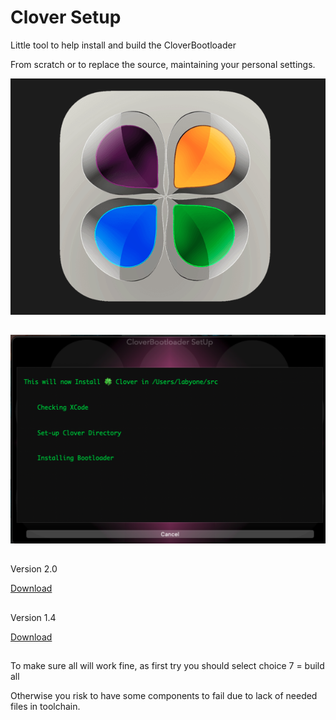 # Clover Setup
Little tool to help install and build the CloverBootloader

From scratch or to replace the source, maintaining your personal settings.

![img src](Image1.png)
##

![img src](image3.png)
##
Version 2.0

[Download](https://github.com/LAbyOne/Clover-Builder/raw/main/Clover_SetUp.dmg)
##
Version 1.4

[Download](https://github.com/LAbyOne/Clover-Builder/raw/main/Clover_Setup.dmg)
##
To make sure all will work fine, as first try you should select choice 7 = build all

Otherwise you risk to have some components to fail due to lack of needed files in toolchain.
##
